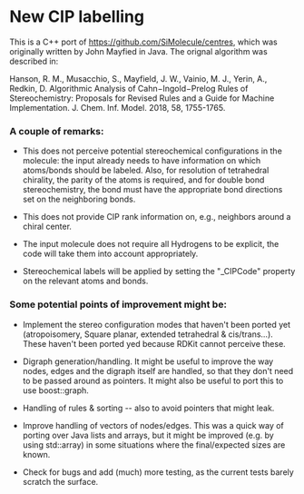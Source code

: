 # New CIP labelling

This is a C++ port of https://github.com/SiMolecule/centres, which was
originally written by John Mayfied in Java. The orignal algorithm was
described in:

Hanson, R. M., Musacchio, S., Mayfield, J. W., Vainio, M. J., Yerin, A., Redkin, D. Algorithmic Analysis of Cahn−Ingold−Prelog Rules of Stereochemistry: Proposals for Revised Rules and a Guide for Machine Implementation. J. Chem. Inf. Model. 2018, 58, 1755-1765.


### A couple of remarks:
- This does not perceive potential stereochemical configurations in the
molecule: the input already needs to have information on which atoms/bonds
should be labeled. Also, for resolution of tetrahedral chirality, the parity
of the atoms is required, and for double bond stereochemistry, the bond must
have the appropriate bond directions set on the neighboring bonds.

- This does not provide CIP rank information on, e.g., neighbors around a
chiral center.

- The input molecule does not require all Hydrogens to be explicit, the code
will take them into account appropriately.

- Stereochemical labels will be applied by setting the "_CIPCode" property
on the relevant atoms and bonds.

### Some potential points of improvement might be:
- Implement the stereo configuration modes that haven't been ported yet
(atropoisomery, Square planar, extended tetrahedral & cis/trans...). These
haven't been ported yed because RDKit cannot perceive these.

- Digraph generation/handling. It might be useful to improve the way nodes,
edges and the digraph itself are handled, so that they don't need to be passed
around as pointers. It might also be useful to port this to use boost::graph.

- Handling of rules & sorting -- also to avoid pointers that might leak.

- Improve handling of vectors of nodes/edges. This was a quick way of porting
over Java lists and arrays, but it might be improved (e.g. by using std::array)
in some situations where the final/expected sizes are known.

- Check for bugs and add (much) more testing, as the current tests barely
scratch the surface.

